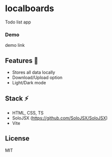 # localboards
Todo list app
### Demo
demo link

## Features :gem:
- Stores all data locally
- Download/Upload option
- Light/Dark mode

## Stack :zap:
- HTML, CSS, TS
- SoloJSX (https://github.com/SoloJSX/SoloJSX)
- Vite

## License
MIT